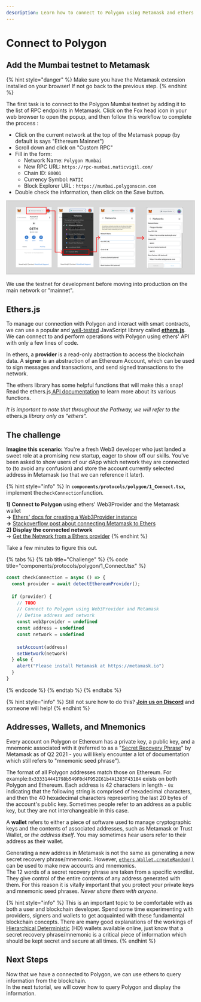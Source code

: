 ```yaml
---
description: Learn how to connect to Polygon using Metamask and ethers.js
---
```


# Connect to Polygon

## Add the Mumbai testnet to Metamask

{% hint style="danger" %}
Make sure you have the Metamask extension installed on your browser! If not go back to the previous step.
{% endhint %}

The first task is to connect to the Polygon Mumbai testnet by adding it to the list of RPC endpoints in Metamask. Click on the Fox head icon in your web browser to open the popup, and then follow this workflow to complete the process :

* Click on the current network at the top of the Metamask popup \(by default is says "Ethereum Mainnet"\)
* Scroll down and click on "Custom RPC"
* Fill in the form:
  * Network Name: `Polygon Mumbai`
  * New RPC URL: `https://rpc-mumbai.maticvigil.com/`
  * Chain ID: `80001`
  * Currency Symbol: `MATIC`
  * Block Explorer URL : `https://mumbai.polygonscan.com`
* Double check the information, then click on the Save button.

![](../../../.gitbook/assets/add_mumbai.png)

We use the testnet for development before moving into production on the main network or "mainnet".

## Ethers.js

To manage our connection with Polygon and interact with smart contracts, we can use a popular and [well-tested](https://docs.ethers.io/v5/testing/) JavaScript library called [**ethers.js**](https://docs.ethers.io/v5/api/). We can connect to and perform operations with Polygon using ethers' API with only a few lines of code. 

In ethers, a **provider** is a read-only abstraction to access the blockchain data. A **signer** is an abstraction of an Ethereum Account, which can be used to sign messages and transactions, and send signed transactions to the network.

The ethers library has some helpful functions that will make this a snap! Read the ethers.js[ API documentation](https://docs.ethers.io/v5/api/) to learn more about its various functions. 

_It is important to note that throughout the Pathway, we will refer to the_ ethers.js _library only as "_ethers_"._

## The challenge

**Imagine this scenario:** You're a fresh Web3 developer who just landed a sweet role at a promising new startup, eager to show off our skills. You've been asked to show users of our dApp which network they are connected to \(to avoid any confusion\) and store the account currently selected address in Metamask \(so that we can reference it later\).

{% hint style="info" %}
In **`components/protocols/polygon/1_Connect.tsx`**, implement the`checkConnection`function.

**1\) Connect to Polygon** using ethers' Web3Provider and the Metamask wallet  
     **→** [Ethers' docs for creating a Web3Provider instance](https://docs.ethers.io/v5/api/providers/other/#Web3Provider)  
     **→** [Stackoverflow post about connecting Metamask to Ethers](https://stackoverflow.com/questions/60785630/how-to-connect-ethers-js-with-metamask)  
**2\) Display the connected network**  
     → [Get the Network from a Ethers provider](https://docs.ethers.io/v5/api/providers/)
{% endhint %}

Take a few minutes to figure this out.

{% tabs %}
{% tab title="Challenge" %}
{% code title="components/protocols/polygon/1\_Connect.tsx" %}
```jsx
const checkConnection = async () => {
  const provider = await detectEthereumProvider();

  if (provider) {
    // TODO
    // Connect to Polygon using Web3Provider and Metamask
    // Define address and network
    const web3provider = undefined
    const address = undefined
    const network = undefined

    setAccount(address)
    setNetwork(network)
  } else {
    alert("Please install Metamask at https://metamask.io")
  }
}
```
{% endcode %}
{% endtab %}
{% endtabs %}

{% hint style="info" %}
Still not sure how to do this? [**Join us on Discord**](https://discord.gg/fszyM7K) and someone will help!
{% endhint %}

## Addresses, Wallets, and Mnemonics

Every account on Polygon or Ethereum has a private key, a public key, and a mnemonic associated with it \(referred to as a "[Secret Recovery Phrase](https://community.metamask.io/t/what-is-a-secret-recovery-phrase-and-how-to-keep-your-crypto-wallet-secure/3440)" by Metamask as of Q2 2021 - you will likely encounter a lot of documentation which still refers to "mnemonic seed phrase"\). 

The format of all Polygon addresses match those on Ethereum. For example:`0x333314441798b549F0d4F952E61b4A1383F43104` exists on both Polygon and Ethereum. Each address is 42 characters in length - `0x` indicating that the following string is comprised of hexadecimal characters, and then the 40 hexadecimal characters representing the last 20 bytes of the account's public key. Sometimes people refer to an address as a public key, but they are not interchangeable in this case.

A **wallet** refers to either a piece of software used to manage cryptographic keys and the contents of associated addresses, such as Metamask or Trust Wallet, or _the address itself_. You may sometimes hear users refer to their address as their wallet.  
  
Generating a new address in Metamask is not the same as generating a new secret recovery phrase/mnemonic. However, [`ethers.Wallet.createRandom()`](https://docs.ethers.io/v5/api/signer/#Wallet-createRandom) can be used to make new accounts and mnemonics.   
The 12 words of a secret recovery phrase are taken from a specific wordlist. They give control of the entire contents of any address generated with them. For this reason it is vitally important that you protect your private keys and mnemonic seed phrases. _Never share them with anyone_. 

{% hint style="info" %}
This is an important topic to be comfortable with as both a user and blockchain developer. Spend some time experimenting with providers, signers and wallets to get acquainted with these fundamental blockchain concepts. There are many good explanations of the workings of [Hierarchical Deterministic](https://weteachblockchain.org/courses/bitcoin-for-developers/3/hd-wallets) \(HD\) wallets available online, just know that a secret recovery phrase/mnemonic is a critical piece of information which should be kept secret and secure at all times. 
{% endhint %}

## Next Steps

Now that we have a connected to Polygon, we can use ethers to query information from the blockchain.  
In the next tutorial, we will cover how to query Polygon and display the information.

